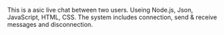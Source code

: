 This is a asic live chat between two users.
Useing Node.js, Json, JavaScript, HTML, CSS.
The system includes connection, send & receive messages and disconnection.

